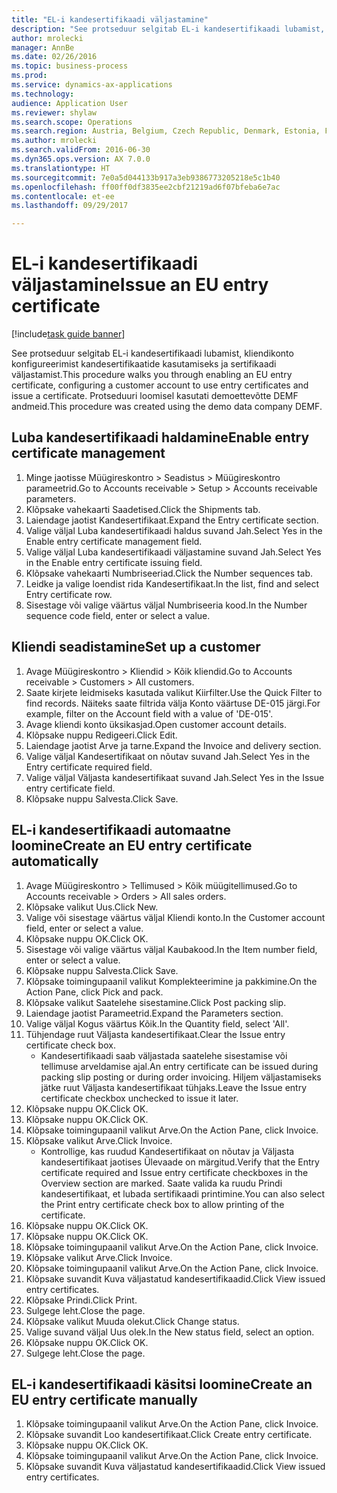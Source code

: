 ```yaml
--- 
title: "EL-i kandesertifikaadi väljastamine"
description: "See protseduur selgitab EL-i kandesertifikaadi lubamist, kliendikonto konfigureerimist kandesertifikaatide kasutamiseks ja sertifikaadi väljastamist."
author: mrolecki
manager: AnnBe
ms.date: 02/26/2016
ms.topic: business-process
ms.prod: 
ms.service: dynamics-ax-applications
ms.technology: 
audience: Application User
ms.reviewer: shylaw
ms.search.scope: Operations
ms.search.region: Austria, Belgium, Czech Republic, Denmark, Estonia, Finland, France, Germany, Hungary, Ireland, Italy, Latvia, Lithuania, Netherlands, Poland, Spain, Sweden, United Kingdom
ms.author: mrolecki
ms.search.validFrom: 2016-06-30
ms.dyn365.ops.version: AX 7.0.0
ms.translationtype: HT
ms.sourcegitcommit: 7e0a5d044133b917a3eb9386773205218e5c1b40
ms.openlocfilehash: ff00ff0df3835ee2cbf21219ad6f07bfeba6e7ac
ms.contentlocale: et-ee
ms.lasthandoff: 09/29/2017

---
```

# <a name="issue-an-eu-entry-certificate"></a><span data-ttu-id="99ca8-103">EL-i kandesertifikaadi väljastamine</span><span class="sxs-lookup"><span data-stu-id="99ca8-103">Issue an EU entry certificate</span></span>

[!include[task guide banner](../../includes/task-guide-banner.md)]

<span data-ttu-id="99ca8-104">See protseduur selgitab EL-i kandesertifikaadi lubamist, kliendikonto konfigureerimist kandesertifikaatide kasutamiseks ja sertifikaadi väljastamist.</span><span class="sxs-lookup"><span data-stu-id="99ca8-104">This procedure walks you through enabling an EU entry certificate, configuring a customer account to use entry certificates and issue a certificate.</span></span> <span data-ttu-id="99ca8-105">Protseduuri loomisel kasutati demoettevõtte DEMF andmeid.</span><span class="sxs-lookup"><span data-stu-id="99ca8-105">This procedure was created using the demo data company DEMF.</span></span>


## <a name="enable-entry-certificate-management"></a><span data-ttu-id="99ca8-106">Luba kandesertifikaadi haldamine</span><span class="sxs-lookup"><span data-stu-id="99ca8-106">Enable entry certificate management</span></span>
1. <span data-ttu-id="99ca8-107">Minge jaotisse Müügireskontro > Seadistus > Müügireskontro parameetrid.</span><span class="sxs-lookup"><span data-stu-id="99ca8-107">Go to Accounts receivable > Setup > Accounts receivable parameters.</span></span>
2. <span data-ttu-id="99ca8-108">Klõpsake vahekaarti Saadetised.</span><span class="sxs-lookup"><span data-stu-id="99ca8-108">Click the Shipments tab.</span></span>
3. <span data-ttu-id="99ca8-109">Laiendage jaotist Kandesertifikaat.</span><span class="sxs-lookup"><span data-stu-id="99ca8-109">Expand the Entry certificate section.</span></span>
4. <span data-ttu-id="99ca8-110">Valige väljal Luba kandesertifikaadi haldus suvand Jah.</span><span class="sxs-lookup"><span data-stu-id="99ca8-110">Select Yes in the Enable entry certificate management field.</span></span>
5. <span data-ttu-id="99ca8-111">Valige väljal Luba kandesertifikaadi väljastamine suvand Jah.</span><span class="sxs-lookup"><span data-stu-id="99ca8-111">Select Yes in the Enable entry certificate issuing field.</span></span>
6. <span data-ttu-id="99ca8-112">Klõpsake vahekaarti Numbriseeriad.</span><span class="sxs-lookup"><span data-stu-id="99ca8-112">Click the Number sequences tab.</span></span>
7. <span data-ttu-id="99ca8-113">Leidke ja valige loendist rida Kandesertifikaat.</span><span class="sxs-lookup"><span data-stu-id="99ca8-113">In the list, find and select Entry certificate row.</span></span>
8. <span data-ttu-id="99ca8-114">Sisestage või valige väärtus väljal Numbriseeria kood.</span><span class="sxs-lookup"><span data-stu-id="99ca8-114">In the Number sequence code field, enter or select a value.</span></span>

## <a name="set-up-a-customer"></a><span data-ttu-id="99ca8-115">Kliendi seadistamine</span><span class="sxs-lookup"><span data-stu-id="99ca8-115">Set up a customer</span></span>
1. <span data-ttu-id="99ca8-116">Avage Müügireskontro > Kliendid > Kõik kliendid.</span><span class="sxs-lookup"><span data-stu-id="99ca8-116">Go to Accounts receivable > Customers > All customers.</span></span>
2. <span data-ttu-id="99ca8-117">Saate kirjete leidmiseks kasutada valikut Kiirfilter.</span><span class="sxs-lookup"><span data-stu-id="99ca8-117">Use the Quick Filter to find records.</span></span> <span data-ttu-id="99ca8-118">Näiteks saate filtrida välja Konto väärtuse DE-015 järgi.</span><span class="sxs-lookup"><span data-stu-id="99ca8-118">For example, filter on the Account field with a value of 'DE-015'.</span></span>
3. <span data-ttu-id="99ca8-119">Avage kliendi konto üksikasjad.</span><span class="sxs-lookup"><span data-stu-id="99ca8-119">Open customer account details.</span></span>
4. <span data-ttu-id="99ca8-120">Klõpsake nuppu Redigeeri.</span><span class="sxs-lookup"><span data-stu-id="99ca8-120">Click Edit.</span></span>
5. <span data-ttu-id="99ca8-121">Laiendage jaotist Arve ja tarne.</span><span class="sxs-lookup"><span data-stu-id="99ca8-121">Expand the Invoice and delivery section.</span></span>
6. <span data-ttu-id="99ca8-122">Valige väljal Kandesertifikaat on nõutav suvand Jah.</span><span class="sxs-lookup"><span data-stu-id="99ca8-122">Select Yes in the Entry certificate required field.</span></span>
7. <span data-ttu-id="99ca8-123">Valige väljal Väljasta kandesertifikaat suvand Jah.</span><span class="sxs-lookup"><span data-stu-id="99ca8-123">Select Yes in the Issue entry certificate field.</span></span>
8. <span data-ttu-id="99ca8-124">Klõpsake nuppu Salvesta.</span><span class="sxs-lookup"><span data-stu-id="99ca8-124">Click Save.</span></span>

## <a name="create-an-eu-entry-certificate-automatically"></a><span data-ttu-id="99ca8-125">EL-i kandesertifikaadi automaatne loomine</span><span class="sxs-lookup"><span data-stu-id="99ca8-125">Create an EU entry certificate automatically</span></span>
1. <span data-ttu-id="99ca8-126">Avage Müügireskontro > Tellimused > Kõik müügitellimused.</span><span class="sxs-lookup"><span data-stu-id="99ca8-126">Go to Accounts receivable > Orders > All sales orders.</span></span>
2. <span data-ttu-id="99ca8-127">Klõpsake valikut Uus.</span><span class="sxs-lookup"><span data-stu-id="99ca8-127">Click New.</span></span>
3. <span data-ttu-id="99ca8-128">Valige või sisestage väärtus väljal Kliendi konto.</span><span class="sxs-lookup"><span data-stu-id="99ca8-128">In the Customer account field, enter or select a value.</span></span>
4. <span data-ttu-id="99ca8-129">Klõpsake nuppu OK.</span><span class="sxs-lookup"><span data-stu-id="99ca8-129">Click OK.</span></span>
5. <span data-ttu-id="99ca8-130">Sisestage või valige väärtus väljal Kaubakood.</span><span class="sxs-lookup"><span data-stu-id="99ca8-130">In the Item number field, enter or select a value.</span></span>
6. <span data-ttu-id="99ca8-131">Klõpsake nuppu Salvesta.</span><span class="sxs-lookup"><span data-stu-id="99ca8-131">Click Save.</span></span>
7. <span data-ttu-id="99ca8-132">Klõpsake toimingupaanil valikut Komplekteerimine ja pakkimine.</span><span class="sxs-lookup"><span data-stu-id="99ca8-132">On the Action Pane, click Pick and pack.</span></span>
8. <span data-ttu-id="99ca8-133">Klõpsake valikut Saatelehe sisestamine.</span><span class="sxs-lookup"><span data-stu-id="99ca8-133">Click Post packing slip.</span></span>
9. <span data-ttu-id="99ca8-134">Laiendage jaotist Parameetrid.</span><span class="sxs-lookup"><span data-stu-id="99ca8-134">Expand the Parameters section.</span></span>
10. <span data-ttu-id="99ca8-135">Valige väljal Kogus väärtus Kõik.</span><span class="sxs-lookup"><span data-stu-id="99ca8-135">In the Quantity field, select 'All'.</span></span>
11. <span data-ttu-id="99ca8-136">Tühjendage ruut Väljasta kandesertifikaat.</span><span class="sxs-lookup"><span data-stu-id="99ca8-136">Clear the Issue entry certificate check box.</span></span>
    * <span data-ttu-id="99ca8-137">Kandesertifikaadi saab väljastada saatelehe sisestamise või tellimuse arveldamise ajal.</span><span class="sxs-lookup"><span data-stu-id="99ca8-137">An entry certificate can be issued during packing slip posting or during order invoicing.</span></span> <span data-ttu-id="99ca8-138">Hiljem väljastamiseks jätke ruut Väljasta kandesertifikaat tühjaks.</span><span class="sxs-lookup"><span data-stu-id="99ca8-138">Leave the Issue entry certificate checkbox unchecked to issue it later.</span></span>  
12. <span data-ttu-id="99ca8-139">Klõpsake nuppu OK.</span><span class="sxs-lookup"><span data-stu-id="99ca8-139">Click OK.</span></span>
13. <span data-ttu-id="99ca8-140">Klõpsake nuppu OK.</span><span class="sxs-lookup"><span data-stu-id="99ca8-140">Click OK.</span></span>
14. <span data-ttu-id="99ca8-141">Klõpsake toimingupaanil valikut Arve.</span><span class="sxs-lookup"><span data-stu-id="99ca8-141">On the Action Pane, click Invoice.</span></span>
15. <span data-ttu-id="99ca8-142">Klõpsake valikut Arve.</span><span class="sxs-lookup"><span data-stu-id="99ca8-142">Click Invoice.</span></span>
    * <span data-ttu-id="99ca8-143">Kontrollige, kas ruudud Kandesertifikaat on nõutav ja Väljasta kandesertifikaat jaotises Ülevaade on märgitud.</span><span class="sxs-lookup"><span data-stu-id="99ca8-143">Verify that the Entry certificate required and Issue entry certificate checkboxes in the Overview section are marked.</span></span>  <span data-ttu-id="99ca8-144">Saate valida ka ruudu Prindi kandesertifikaat, et lubada sertifikaadi printimine.</span><span class="sxs-lookup"><span data-stu-id="99ca8-144">You can also select the Print entry certificate check box to allow printing of the certificate.</span></span>  
16. <span data-ttu-id="99ca8-145">Klõpsake nuppu OK.</span><span class="sxs-lookup"><span data-stu-id="99ca8-145">Click OK.</span></span>
17. <span data-ttu-id="99ca8-146">Klõpsake nuppu OK.</span><span class="sxs-lookup"><span data-stu-id="99ca8-146">Click OK.</span></span>
18. <span data-ttu-id="99ca8-147">Klõpsake toimingupaanil valikut Arve.</span><span class="sxs-lookup"><span data-stu-id="99ca8-147">On the Action Pane, click Invoice.</span></span>
19. <span data-ttu-id="99ca8-148">Klõpsake valikut Arve.</span><span class="sxs-lookup"><span data-stu-id="99ca8-148">Click Invoice.</span></span>
20. <span data-ttu-id="99ca8-149">Klõpsake toimingupaanil valikut Arve.</span><span class="sxs-lookup"><span data-stu-id="99ca8-149">On the Action Pane, click Invoice.</span></span>
21. <span data-ttu-id="99ca8-150">Klõpsake suvandit Kuva väljastatud kandesertifikaadid.</span><span class="sxs-lookup"><span data-stu-id="99ca8-150">Click View issued entry certificates.</span></span>
22. <span data-ttu-id="99ca8-151">Klõpsake Prindi.</span><span class="sxs-lookup"><span data-stu-id="99ca8-151">Click Print.</span></span>
23. <span data-ttu-id="99ca8-152">Sulgege leht.</span><span class="sxs-lookup"><span data-stu-id="99ca8-152">Close the page.</span></span>
24. <span data-ttu-id="99ca8-153">Klõpsake valikut Muuda olekut.</span><span class="sxs-lookup"><span data-stu-id="99ca8-153">Click Change status.</span></span>
25. <span data-ttu-id="99ca8-154">Valige suvand väljal Uus olek.</span><span class="sxs-lookup"><span data-stu-id="99ca8-154">In the New status field, select an option.</span></span>
26. <span data-ttu-id="99ca8-155">Klõpsake nuppu OK.</span><span class="sxs-lookup"><span data-stu-id="99ca8-155">Click OK.</span></span>
27. <span data-ttu-id="99ca8-156">Sulgege leht.</span><span class="sxs-lookup"><span data-stu-id="99ca8-156">Close the page.</span></span>

## <a name="create-an-eu-entry-certificate-manually"></a><span data-ttu-id="99ca8-157">EL-i kandesertifikaadi käsitsi loomine</span><span class="sxs-lookup"><span data-stu-id="99ca8-157">Create an EU entry certificate manually</span></span>
1. <span data-ttu-id="99ca8-158">Klõpsake toimingupaanil valikut Arve.</span><span class="sxs-lookup"><span data-stu-id="99ca8-158">On the Action Pane, click Invoice.</span></span>
2. <span data-ttu-id="99ca8-159">Klõpsake suvandit Loo kandesertifikaat.</span><span class="sxs-lookup"><span data-stu-id="99ca8-159">Click Create entry certificate.</span></span>
3. <span data-ttu-id="99ca8-160">Klõpsake nuppu OK.</span><span class="sxs-lookup"><span data-stu-id="99ca8-160">Click OK.</span></span>
4. <span data-ttu-id="99ca8-161">Klõpsake toimingupaanil valikut Arve.</span><span class="sxs-lookup"><span data-stu-id="99ca8-161">On the Action Pane, click Invoice.</span></span>
5. <span data-ttu-id="99ca8-162">Klõpsake suvandit Kuva väljastatud kandesertifikaadid.</span><span class="sxs-lookup"><span data-stu-id="99ca8-162">Click View issued entry certificates.</span></span>


